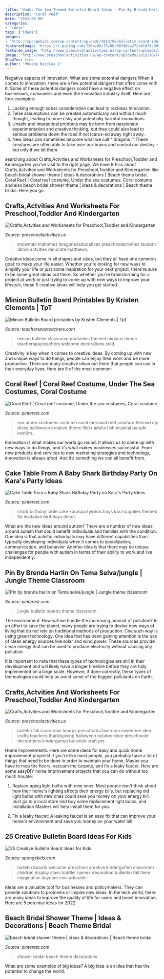 ```yaml
---
title: "Under The Sea Themed Bulletin Board Ideas - Pin By Brenda Harlin On Tema Selva/jungle"
description: "Coral reef"
date: "2023-06-06"
categories:
- "ideas"
tags: ["ideas"]
images:
- "http://spongekids.com/wp-content/uploads/2014/06/bulletin-board-ideas/19-welcome-back-bulletin-boards-for-preschool.jpg"
featuredImage: "https://i.pinimg.com/736x/00/79/6b/00796ba272a01078c8991e21948fa202.jpg"
featured_image: "http://www.preschoolactivities.us/wp-content/uploads/2014/12/Decorated-classroom-door..jpg"
image: "http://www.preschoolactivities.us/wp-content/uploads/2015/10/Fall-Bulletin-Board.jpg"
ShowToc: true
author: "Phoebe Nicolas I"
---
```



Negative aspects of innovation: What are some potential dangers
When it comes to innovation, there are a few potential dangers that often come with it. Some of these potential dangers could have a negative effect on businesses, consumers and even the innovation industry itself. Here are four examples:
1. Lacking enough sober consideration can lead to reckless Innovation.
2. False assumptions can be created automatically and without much thought, leading to more risky and potentially harmful innovations.
3. Unsafe and impractical products may be born from passionate experimentation and creative thinking, but they could also lead to serious problems down the road if not Icarus-ed away right away. 
4. New ideas can sometimes become what we call " dragons ." These creatures are often able to take over our brains and control our destiny – but only if we let them.

	

		
searching about Crafts,Actvities and Worksheets for Preschool,Toddler and Kindergarten you've visit to the right page. We have 8 Pics about Crafts,Actvities and Worksheets for Preschool,Toddler and Kindergarten like beach bridal shower theme | ideas &amp; decorations | Beach theme bridal, Coral Reef | Coral reef costume, Under the sea costumes, Coral costume and also beach bridal shower theme | ideas &amp; decorations | Beach theme bridal. Here you go:
		
    
## Crafts,Actvities And Worksheets For Preschool,Toddler And Kindergarten

<img loading=lazy src="http://www.preschoolactivities.us/wp-content/uploads/2014/12/Decorated-classroom-door..jpg" onerror="this.onerror=null;this.src='https://tse4.mm.bing.net/th?id=OIP.L5sbXkEUXZlRYjEDaJLOBwHaPC&amp;pid=15.1';" alt="Crafts,Actvities and Worksheets for Preschool,Toddler and Kindergarten">

_Source: preschoolactivities.us_

>snowman mahomes imageneseducativas preschoolactivities student dbmo actvities decorate matthews. 

	

Creative ideas come in all shapes and sizes, but they all have one common goal: to make your life easier. Whether you're looking for new ways to simplify your life or just some inspiration for your next project, there're sure to be some great ideas out there. So whether you're brainstorming for a project at work or just trying to come up with new ways to improve your lifestyle, these 5 creative ideas will help you get started.

    
## Minion Bulletin Board Printables By Kristen Clements | TpT

<img loading=lazy src="https://ecdn.teacherspayteachers.com/thumbitem/Welcome-Back-Minion-Bulletin-Board-2032498-1459899009/original-2032498-2.jpg" onerror="this.onerror=null;this.src='https://tse3.mm.bing.net/th?id=OIP.myWfFIr_KfVN5800azOgGQAAAA&amp;pid=15.1';" alt="Minion Bulletin Board printables by Kristen Clements | TpT">

_Source: teacherspayteachers.com_

>minion bulletin classroom printables themed minions theme teacherspayteachers welcome decorations sold. 

	

Creativity is key when it comes to creative ideas. By coming up with new and unique ways to do things, people can enjoy their work and be more productive. There are many creative ideas out there that people can use in their everyday lives. Here are 5 of the most common: 

    
## Coral Reef | Coral Reef Costume, Under The Sea Costumes, Coral Costume

<img loading=lazy src="https://i.pinimg.com/736x/94/bf/d7/94bfd7b379e5cd9507cb78f705c39fa2--under-the-sea-costumes-costumes-for-adults.jpg" onerror="this.onerror=null;this.src='https://tse3.mm.bing.net/th?id=OIP.OBZomriik4celftN70BRKAHaJ4&amp;pid=15.1';" alt="Coral Reef | Coral reef costume, Under the sea costumes, Coral costume">

_Source: pinterest.com_

>sea under costumes costume coral mermaid reef creature themed diy dress halloween creative theme flickr adults fish musical parade kostüm. 

	

Innovation is what makes our world go round. It allows us to come up with new ways to do things, and it’s what makes businesses successful. From new products and services to new marketing strategies and technology, innovation is always afoot. And it’s something we can all benefit from.

    
## Cake Table From A Baby Shark Birthday Party On Kara&#039;s Party Ideas

<img loading=lazy src="https://i.pinimg.com/736x/00/79/6b/00796ba272a01078c8991e21948fa202.jpg" onerror="this.onerror=null;this.src='https://tse3.mm.bing.net/th?id=OIP.O2ZnYktff4lYsEgF8Lu6awHaLH&amp;pid=15.1';" alt="Cake Table from a Baby Shark Birthday Party on Kara&#039;s Party Ideas">

_Source: pinterest.com_

>shark birthday table cake karaspartyideas boys kara supplies themed 1st invitation birthdays decor. 

	

What are the new ideas around autism?
There are a number of new ideas around autism that could benefit individuals and families with the condition. One idea is that autistic individuals may have different capabilities than typically developing individuals when it comes to socialization, communication, and behavior. Another idea is that there may be unique challenges for people with autism in terms of their ability to work and live independently.

    
## Pin By Brenda Harlin On Tema Selva/jungle | Jungle Theme Classroom

<img loading=lazy src="https://i.pinimg.com/736x/50/a1/ff/50a1ff1ecfa99528f5fb3ee31f1ecd58.jpg" onerror="this.onerror=null;this.src='https://tse2.mm.bing.net/th?id=OIP.v33K8IwVWgspl1DoVoGilwHaHa&amp;pid=15.1';" alt="Pin by brenda harlin on Tema selva/jungle | Jungle theme classroom">

_Source: pinterest.com_

>jungle bulletin boards theme classroom. 

	

The environment: How will we handle the increasing amount of pollution?
In an effort to save the planet, many people are trying to devise new ways of living that do not rely on traditional methods of production. One such way is using green technology. 
One idea that has been gaining attention is the use of clean energy sources like solar and wind power. These sources provide clean energy that can be used to produce electricity without causing any pollution. 

It is important to note that these types of technologies are still in their development and will likely have a longer timeline before they are fully implemented on a large scale. However, if done correctly, these types of technologies could help us avoid some of the biggest pollutants on Earth.

    
## Crafts,Actvities And Worksheets For Preschool,Toddler And Kindergarten

<img loading=lazy src="http://www.preschoolactivities.us/wp-content/uploads/2015/10/Fall-Bulletin-Board.jpg" onerror="this.onerror=null;this.src='https://tse2.mm.bing.net/th?id=OIP.HB97DKZUsqyTypFTG4yMegHaLG&amp;pid=15.1';" alt="Crafts,Actvities and Worksheets for Preschool,Toddler and Kindergarten">

_Source: preschoolactivities.us_

>bulletin fall scarecrow boards preschool classroom november idea crafts teachers thanksgiving halloween october door preschooler decorations kindergarten bullentin craft pre. 

	

Home Improvements: Here are some ideas for easy and quick home improvement projects!
If you're like most people, you probably have a lot of things that need to be done in order to maintain your home. Maybe you have to mop the floors, vacuum the carpets, and fix a leaky faucet. Here are some easyDIY home improvement projects that you can do without too much trouble:
1. Replace aging light bulbs with new ones: Most people don't think about how their home's lighting affects their energy bills, but replacing old light bulbs with new ones could save you money on your energy bill. Just go to a local store and buy some replacement light bulbs, and Installation Masters will help install them for you.

2. Fix a leaky faucet: A leaking faucet is an easy fix that can improve your home's environment and save you money on your water bill.

    
## 25 Creative Bulletin Board Ideas For Kids

<img loading=lazy src="http://spongekids.com/wp-content/uploads/2014/06/bulletin-board-ideas/19-welcome-back-bulletin-boards-for-preschool.jpg" onerror="this.onerror=null;this.src='https://tse3.mm.bing.net/th?id=OIP.zz68qv4OYlO-RZ1LXRrxFAHaFj&amp;pid=15.1';" alt="25 Creative Bulletin Board Ideas for Kids">

_Source: spongekids.com_

>bulletin boards welcome preschool creative kindergarten classroom children display class toddler names decoration bullentin fall them imagination daycare cool adorable. 

	

Ideas are a valuable tool for businesses and policymakers. They can provide solutions to problems or inspire new ideas. In the tech world, there are many ideas to improve the quality of life for users and boost innovation. Here are 5 potential ideas for 2022: 

    
## Beach Bridal Shower Theme | Ideas &amp; Decorations | Beach Theme Bridal

<img loading=lazy src="https://i.pinimg.com/736x/38/7d/e3/387de3e1422f4ef434bd45ce16a9f5df.jpg" onerror="this.onerror=null;this.src='https://tse1.mm.bing.net/th?id=OIP.NcGk1Mpgh679VpOkYg6NDQHaNK&amp;pid=15.1';" alt="beach bridal shower theme | ideas &amp; decorations | Beach theme bridal">

_Source: pinterest.com_

>shower bridal beach theme decorations. 

	

What are some examples of big ideas?
A big idea is an idea that has the potential to change the world.

